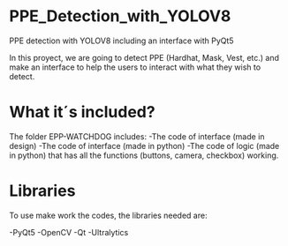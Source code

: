# PPE_Detection_with_YOLOV8
 PPE detection with YOLOV8 including an interface with PyQt5

 In this proyect, we are going to detect PPE (Hardhat, Mask, Vest, etc.) and make an interface to help the users to interact with what they wish to detect.

# What it´s included?
 The folder EPP-WATCHDOG includes:
 -The code of interface (made in design)
 -The code of interface (made in python)
 -The code of logic (made in python) that has all the functions (buttons, camera, checkbox) working.

 # Libraries
  To use make work the codes, the libraries needed are:
  
  -PyQt5
  -OpenCV
  -Qt
  -Ultralytics
